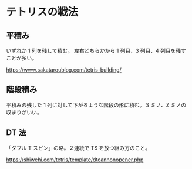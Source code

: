 # テトリスの戦法

## 平積み

いずれか 1 列を残して積む。
左右どちらかから 1 列目、3 列目、4 列目を残すことが多い。

https://www.sakataroublog.com/tetris-building/

## 階段積み

平積みの残した 1 列に対して下がるような階段の形に積む。
S ミノ、Z ミノの収まりがいい。

## DT 法

「ダブル T スピン」の略。２連続で TS を放つ組み方のこと。

https://shiwehi.com/tetris/template/dtcannonopener.php
